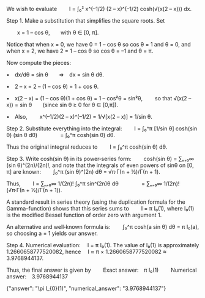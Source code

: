 We wish to evaluate
  I = ∫₀² x^(–1/2) (2 – x)^(–1/2) cosh(√(x(2 – x))) dx.

Step 1. Make a substitution that simplifies the square roots. Set

  x = 1 – cos θ,  with θ ∈ [0, π].

Notice that when x = 0, we have 0 = 1 – cos θ so cos θ = 1 and θ = 0, and when x = 2, we have 2 = 1 – cos θ so cos θ = –1 and θ = π.

Now compute the pieces:

• dx/dθ = sin θ  ⇒ dx = sin θ dθ.

• 2 – x = 2 – (1 – cos θ) = 1 + cos θ.

• x(2 – x) = (1 – cos θ)(1 + cos θ) = 1 – cos²θ = sin²θ,
  so that √(x(2 – x)) = sin θ  (since sin θ ≥ 0 for θ ∈ [0,π]).

• Also,
  x^(–1/2)(2 – x)^(–1/2) = 1/√[x(2 – x)] = 1/sin θ.

Step 2. Substitute everything into the integral:
  I = ∫₀^π [1/sin θ] cosh(sin θ) (sin θ dθ)
    = ∫₀^π cosh(sin θ) dθ.

Thus the original integral reduces to
  I = ∫₀^π cosh(sin θ) dθ.

Step 3. Write cosh(sin θ) in its power‐series form:
  cosh(sin θ) = ∑ₙ₌₀∞ (sin θ)^(2n)/(2n)!,
and note that the integrals of even powers of sinθ on [0, π] are known:
  ∫₀^π (sin θ)^(2n) dθ = √π·Γ(n + ½)/Γ(n + 1).

Thus,
  I = ∑ₙ₌₀∞ 1/(2n)! ∫₀^π sin^(2n)θ dθ
    = ∑ₙ₌₀∞ 1/(2n)! (√π·Γ(n + ½)/Γ(n + 1)).

A standard result in series theory (using the duplication formula for the Gamma–function) shows that this series sums to
  I = π I₀(1),
where I₀(1) is the modified Bessel function of order zero with argument 1.

An alternative and well‐known formula is:
  ∫₀^π cosh(a sin θ) dθ = π I₀(a),
so choosing a = 1 yields our answer.

Step 4. Numerical evaluation:
 I = π I₀(1). The value of I₀(1) is approximately 1.2660658777520082, hence
 I ≈ π × 1.2660658777520082 ≈ 3.9768944137.

Thus, the final answer is given by
  Exact answer: π I₀(1)
  Numerical answer: 3.9768944137

{"answer": "\pi I_{0}(1)", "numerical_answer": "3.9768944137"}